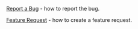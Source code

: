 [Report a Bug](./bug_report.md) - how to report the bug.

[Feature Request](./feature_request.md) - how to create a feature request.


